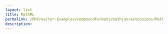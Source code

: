 ```yaml
---
layout: list
title: MathML
permalink: /PDFreactor-Examples/compoundFormats/mathjax/extensions/MathML/
description: 
---
```





